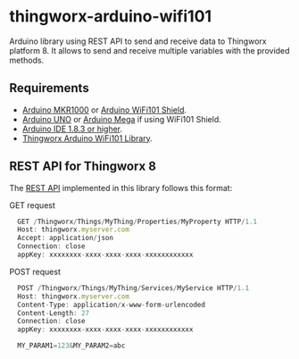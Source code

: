 # thingworx-arduino-wifi101
Arduino library using REST API to send and receive data to Thingworx platform 8. It allows to send and receive multiple variables with the provided methods.

## Requirements

* [Arduino MKR1000](https://store.arduino.cc/usa/arduino-mkr1000) or [Arduino WiFi101 Shield](https://www.arduino.cc/en/Main/ArduinoWiFiShield101).
* [Arduino UNO](http://www.arduino.org/products/boards/arduino-uno) or [Arduino Mega](https://www.arduino.cc/en/Main/arduinoBoardMega) if using WiFi101 Shield.
* [Arduino IDE 1.8.3 or higher](https://www.arduino.cc/en/Main/Software).
* [Thingworx Arduino WiFi101 Library](https://github.com/tidusdavid/thingworx-arduino-wifi101).

## REST API for Thingworx 8

The [REST API](https://support.ptc.com/appserver/cs/view/solution.jsp?n=CS249622) implemented in this library follows this format:

GET request
```javascript
  GET /Thingworx/Things/MyThing/Properties/MyProperty HTTP/1.1
  Host: thingworx.myserver.com
  Accept: application/json
  Connection: close
  appKey: xxxxxxxx-xxxx-xxxx-xxxx-xxxxxxxxxxxx
```

POST request
```javascript
  POST /Thingworx/Things/MyThing/Services/MyService HTTP/1.1
  Host: thingworx.myserver.com
  Content-Type: application/x-www-form-urlencoded
  Content-Length: 27
  Connection: close
  appKey: xxxxxxxx-xxxx-xxxx-xxxx-xxxxxxxxxxxx

  MY_PARAM1=123&MY_PARAM2=abc
```
